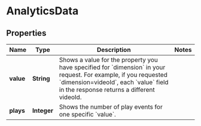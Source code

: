 

# AnalyticsData


## Properties

| Name | Type | Description | Notes |
|------------ | ------------- | ------------- | -------------|
|**value** | **String** | Shows a value for the property you have specified for &#x60;dimension&#x60; in your request. For example, if you requested &#x60;dimension&#x3D;videoId&#x60;, each &#x60;value&#x60; field in the response returns a different videoId. |  |
|**plays** | **Integer** | Shows the number of play events for one specific &#x60;value&#x60;. |  |



